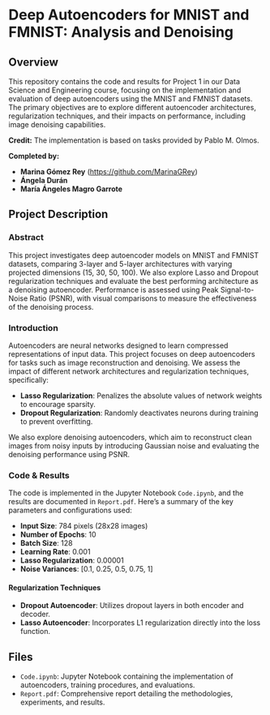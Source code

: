 # Deep Autoencoders for MNIST and FMNIST: Analysis and Denoising

## Overview

This repository contains the code and results for Project 1 in our Data Science and Engineering course, focusing on the implementation and evaluation of deep autoencoders using the MNIST and FMNIST datasets. The primary objectives are to explore different autoencoder architectures, regularization techniques, and their impacts on performance, including image denoising capabilities.

**Credit:**
The implementation is based on tasks provided by Pablo M. Olmos.

**Completed by:**
- **Marina Gómez Rey** (https://github.com/MarinaGRey)
- **Ángela Durán**
- **María Ángeles Magro Garrote**

## Project Description

### Abstract

This project investigates deep autoencoder models on MNIST and FMNIST datasets, comparing 3-layer and 5-layer architectures with varying projected dimensions (15, 30, 50, 100). We also explore Lasso and Dropout regularization techniques and evaluate the best performing architecture as a denoising autoencoder. Performance is assessed using Peak Signal-to-Noise Ratio (PSNR), with visual comparisons to measure the effectiveness of the denoising process.

### Introduction

Autoencoders are neural networks designed to learn compressed representations of input data. This project focuses on deep autoencoders for tasks such as image reconstruction and denoising. We assess the impact of different network architectures and regularization techniques, specifically:

- **Lasso Regularization**: Penalizes the absolute values of network weights to encourage sparsity.
- **Dropout Regularization**: Randomly deactivates neurons during training to prevent overfitting.

We also explore denoising autoencoders, which aim to reconstruct clean images from noisy inputs by introducing Gaussian noise and evaluating the denoising performance using PSNR.

### Code & Results

The code is implemented in the Jupyter Notebook `Code.ipynb`, and the results are documented in `Report.pdf`. Here’s a summary of the key parameters and configurations used:

- **Input Size**: 784 pixels (28x28 images)
- **Number of Epochs**: 10
- **Batch Size**: 128
- **Learning Rate**: 0.001
- **Lasso Regularization**: 0.00001
- **Noise Variances**: [0.1, 0.25, 0.5, 0.75, 1]

#### Regularization Techniques

- **Dropout Autoencoder**: Utilizes dropout layers in both encoder and decoder.
- **Lasso Autoencoder**: Incorporates L1 regularization directly into the loss function.

## Files

- `Code.ipynb`: Jupyter Notebook containing the implementation of autoencoders, training procedures, and evaluations.
- `Report.pdf`: Comprehensive report detailing the methodologies, experiments, and results.
